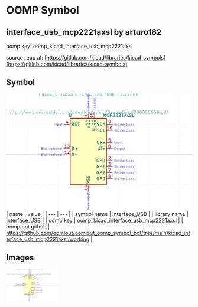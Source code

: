 # OOMP Symbol  
## interface_usb_mcp2221axsl  by arturo182  
  
oomp key: oomp_kicad_interface_usb_mcp2221axsl  
  
source repo at: [https://gitlab.com/kicad/libraries/kicad-symbols](https://gitlab.com/kicad/libraries/kicad-symbols)  
## Symbol  
  
[![working.png](working_600.png)](working.png)  
| name | value | 
| --- | --- | 
| symbol name | Interface_USB | 
| library name | Interface_USB | 
| oomp key | oomp_kicad_interface_usb_mcp2221axsl | 
| oomp bot github | https://github.com/oomlout/oomlout_oomp_symbol_bot/tree/main/kicad_interface_usb_mcp2221axsl/working | 
## Images  
  
[![working.png](working_140.png)](working.png)  
